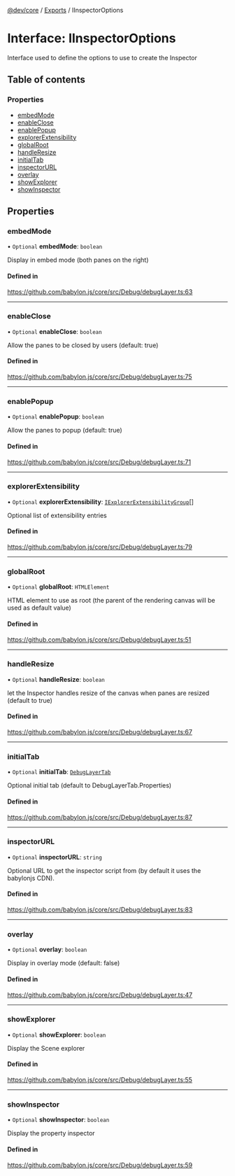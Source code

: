 [@dev/core](../README.md) / [Exports](../modules.md) / IInspectorOptions

# Interface: IInspectorOptions

Interface used to define the options to use to create the Inspector

## Table of contents

### Properties

- [embedMode](IInspectorOptions.md#embedmode)
- [enableClose](IInspectorOptions.md#enableclose)
- [enablePopup](IInspectorOptions.md#enablepopup)
- [explorerExtensibility](IInspectorOptions.md#explorerextensibility)
- [globalRoot](IInspectorOptions.md#globalroot)
- [handleResize](IInspectorOptions.md#handleresize)
- [initialTab](IInspectorOptions.md#initialtab)
- [inspectorURL](IInspectorOptions.md#inspectorurl)
- [overlay](IInspectorOptions.md#overlay)
- [showExplorer](IInspectorOptions.md#showexplorer)
- [showInspector](IInspectorOptions.md#showinspector)

## Properties

### embedMode

• `Optional` **embedMode**: `boolean`

Display in embed mode (both panes on the right)

#### Defined in

https://github.com/babylon.js/core/src/Debug/debugLayer.ts:63

___

### enableClose

• `Optional` **enableClose**: `boolean`

Allow the panes to be closed by users (default: true)

#### Defined in

https://github.com/babylon.js/core/src/Debug/debugLayer.ts:75

___

### enablePopup

• `Optional` **enablePopup**: `boolean`

Allow the panes to popup (default: true)

#### Defined in

https://github.com/babylon.js/core/src/Debug/debugLayer.ts:71

___

### explorerExtensibility

• `Optional` **explorerExtensibility**: [`IExplorerExtensibilityGroup`](IExplorerExtensibilityGroup.md)[]

Optional list of extensibility entries

#### Defined in

https://github.com/babylon.js/core/src/Debug/debugLayer.ts:79

___

### globalRoot

• `Optional` **globalRoot**: `HTMLElement`

HTML element to use as root (the parent of the rendering canvas will be used as default value)

#### Defined in

https://github.com/babylon.js/core/src/Debug/debugLayer.ts:51

___

### handleResize

• `Optional` **handleResize**: `boolean`

let the Inspector handles resize of the canvas when panes are resized (default to true)

#### Defined in

https://github.com/babylon.js/core/src/Debug/debugLayer.ts:67

___

### initialTab

• `Optional` **initialTab**: [`DebugLayerTab`](../enums/DebugLayerTab.md)

Optional initial tab (default to DebugLayerTab.Properties)

#### Defined in

https://github.com/babylon.js/core/src/Debug/debugLayer.ts:87

___

### inspectorURL

• `Optional` **inspectorURL**: `string`

Optional URL to get the inspector script from (by default it uses the babylonjs CDN).

#### Defined in

https://github.com/babylon.js/core/src/Debug/debugLayer.ts:83

___

### overlay

• `Optional` **overlay**: `boolean`

Display in overlay mode (default: false)

#### Defined in

https://github.com/babylon.js/core/src/Debug/debugLayer.ts:47

___

### showExplorer

• `Optional` **showExplorer**: `boolean`

Display the Scene explorer

#### Defined in

https://github.com/babylon.js/core/src/Debug/debugLayer.ts:55

___

### showInspector

• `Optional` **showInspector**: `boolean`

Display the property inspector

#### Defined in

https://github.com/babylon.js/core/src/Debug/debugLayer.ts:59
